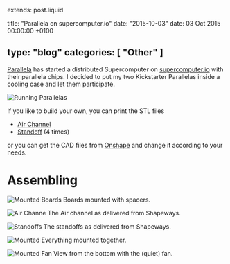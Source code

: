 extends: post.liquid

title: "Parallela on supercomputer.io"
date: "2015-10-03"
date: 03 Oct 2015 00:00:00 +0100

type: "blog"
categories: [ "Other" ]
---

[Parallela](https://www.parallella.org) has started a distributed Supercomputer on 
[supercomputer.io](http://supercomputer.io) with their parallela chips. I decided to
put my two Kickstarter Parallelas inside a cooling case and let them participate.

<!-- more -->

![Running Parallelas](running.jpg)

If you like to build your own, you can print the STL files

   * [Air Channel](AirChannel.stl)
   * [Standoff](Standoff.stl) (4 times)

or you can get the CAD files from 
[Onshape](https://cad.onshape.com/documents/4d995dc0d7024fd28425b2d3/w/84a63ad9c1bf4490b28853c7/e/1d542ccd0648408ba0a536f5)
and change it according to your needs.

# Assembling
![Mounted Boards](boards.jpg)
Boards mounted with spacers.

![Air Channe](channel.jpg)
The Air channel as delivered from Shapeways.

![Standoffs](standoffs.jpg)
The standoffs as delivered from Shapeways.

![Mounted](mounted_1.jpg)
Everything mounted together.

![Mounted Fan](mounted_2.jpg)
View from the bottom with the (quiet) fan.
